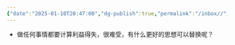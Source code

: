 ```yaml
---
{"date":"2025-01-10T20:47:00","dg-publish":true,"permalink":"/inbox//","dgPassFrontmatter":true}
---
```


- 做任何事情都要计算利益得失，很难受，有什么更好的思想可以替换呢？